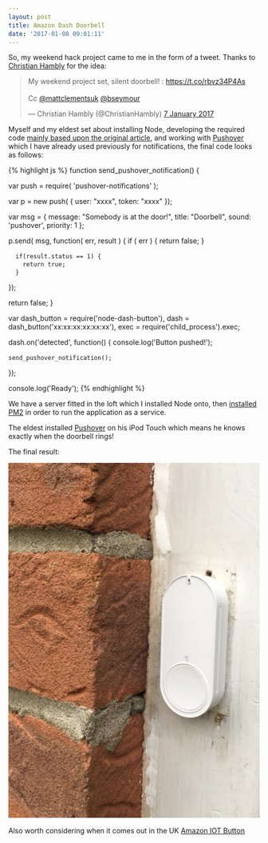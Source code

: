 ```yaml
---
layout: post
title: Amazon Dash Doorbell
date: '2017-01-08 09:01:11'
---
```


So, my weekend hack project came to me in the form of a tweet. Thanks to [Christian Hambly](http://freelancegeek.co.uk) for the idea:

<blockquote class="twitter-tweet" data-cards="hidden" data-lang="en-gb"><p lang="en" dir="ltr">My weekend project set, silent doorbell! : <a href="https://t.co/rbvz34P4As">https://t.co/rbvz34P4As</a><br><br>Cc <a href="https://twitter.com/mattclementsuk">@mattclementsuk</a> <a href="https://twitter.com/bseymour">@bseymour</a></p>&mdash; Christian Hambly (@ChristianHambly) <a href="https://twitter.com/ChristianHambly/status/817626090919301120">7 January 2017</a></blockquote> <script async src="//platform.twitter.com/widgets.js" charset="utf-8"></script>

Myself and my eldest set about installing Node, developing the required code [mainly based upon the original article](https://github.com/initialstate/silent-doorbell/wiki), and working with [Pushover](https://pushover.net) which I have already used previously for notifications, the final code looks as follows:

{% highlight js %}
function send_pushover_notification() {

  var push = require( 'pushover-notifications' );

  var p = new push( {
      user: "xxxx",
      token: "xxxx"
  });

  var msg = {
      message: "Somebody is at the door!",
      title: "Doorbell",
      sound: 'pushover',
      priority: 1
  };

  p.send( msg, function( err, result ) {
      if ( err ) {
          return false;
      }

      if(result.status == 1) {
        return true;
      }
  });

  return false;
}

var dash_button = require('node-dash-button'),
    dash = dash_button('xx:xx:xx:xx:xx:xx'),
    exec = require('child_process').exec;

dash.on('detected', function() {
    console.log('Button pushed!');

    send_pushover_notification();
});


console.log('Ready');
{% endhighlight %}

We have a server fitted in the loft which I installed Node onto, then [installed PM2](https://www.digitalocean.com/community/tutorials/how-to-set-up-a-node-js-application-for-production-on-ubuntu-14-04#install-pm2) in order to run the application as a service.

The eldest installed [Pushover](https://pushover.net) on his iPod Touch which means he knows exactly when the doorbell rings!

The final result:

![Doorbell](/assets/img/2017/01/doorbell.jpg)

Also worth considering when it comes out in the UK [Amazon IOT Button](https://www.amazon.com/dp/B01C7WE5WM)